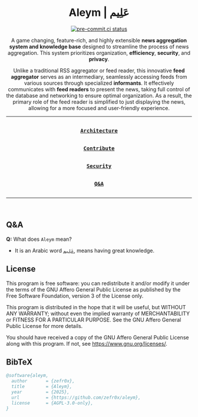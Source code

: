 <div align = center>

<h1>Aleym | عَلِيم</h1>

[![pre-commit.ci status](https://results.pre-commit.ci/badge/github/zefr0x/aleym/main.svg)](https://results.pre-commit.ci/latest/github/zefr0x/aleym/main)

A game changing, feature-rich, and highly extensible **news aggregation system and knowledge base** designed to
streamline the process of news aggregation. This system prioritizes organization, **efficiency**, **security**, and
**privacy**.

Unlike a traditional RSS aggregator or feed reader, this innovative **feed aggregator** serves as an intermediary,
seamlessly accessing feeds from various sources through specialized **informants**. It effectively communicates with
**feed readers** to present the news, taking full control of the database and networking to ensure optimal organization.
As a result, the primary role of the feed reader is simplified to just displaying the news, allowing for a more focused
and user-friendly experience.

---

[<kbd><br><b>Architecture</b><br><br></kbd>](./ARCHITECTURE.md)
[<kbd><br><b>Contribute</b><br><br></kbd>](./CONTRIBUTING.md) [<kbd><br><b>Security</b><br><br></kbd>](./SECURITY.md)
[<kbd><br><b>Q&A</b><br><br></kbd>](#qa)

---

<br>

</div>

## Q&A

**Q:** What does `Aleym` mean?

- It is an Arabic word [`عَلِيم`](https://en.wiktionary.org/wiki/%D8%B9%D9%84%D9%8A%D9%85), means having great knowledge.

## License

This program is free software: you can redistribute it and/or modify it under the terms of the GNU Affero General Public
License as published by the Free Software Foundation, version 3 of the License only.

This program is distributed in the hope that it will be useful, but WITHOUT ANY WARRANTY; without even the implied
warranty of MERCHANTABILITY or FITNESS FOR A PARTICULAR PURPOSE. See the GNU Affero General Public License for more
details.

You should have received a copy of the GNU Affero General Public License along with this program. If not, see
<https://www.gnu.org/licenses/>.

## BibTeX

```bibtex
@software{aleym,
  author       = {zefr0x},
  title        = {Aleym},
  year         = {2025},
  url          = {https://github.com/zefr0x/aleym},
  license      = {AGPL-3.0-only},
}
```
